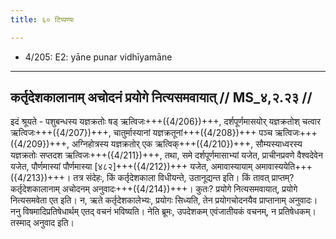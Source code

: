 ```yaml
---
title: ६० टिप्पण्यः

---
```

- 4/205: E2: yāne punar vidhīyamāne

____________________________________________


## कर्तृदेशकालानाम् अचोदनं प्रयोगे नित्यसमवायात् // MS_४,२.२३ //

इदं श्रूयते - पशुबन्धस्य यज्ञक्रतोः षड् ऋत्विजः+++({4/206})+++, दर्शपूर्णमासयोर् यज्ञक्रतोश् चत्वार ऋत्विजः+++({4/207})+++, चातुर्मास्यानां यज्ञक्रतूनां+++({4/208})+++ पञ्च ऋत्विजः+++({4/209})+++, अग्निहोत्रस्य यज्ञक्रतोर् एक ऋत्विक्+++({4/210})+++, सौम्यस्याध्वरस्य यज्ञक्रतोः सप्तदश ऋत्विजः+++({4/211})+++, तथा, समे दर्शपूर्णमासाभ्यां यजेत, प्राचीनप्रवणे वैश्वदेवेन यजेत, पौर्णमास्यां पौर्णमास्या [४८२]+++({4/212})+++ यजेत, अमावास्यायाम् अमावास्ययेति+++({4/213})+++। तत्र संदेहः, किं कर्तृदेशकाला विधीयन्ते, उतानूद्यन्त इति। किं तावत् प्राप्तम्? कर्तृदेशकालानाम् अचोदनम् अनुवादः+++({4/214})+++। कुतः? प्रयोगे नित्यसमवायात्, प्रयोगे नित्यसमवेता एत इति। न, ऋते कर्तृदेशकालेभ्यः, प्रयोगः सिध्यति, तेन प्रयोगचोदनयैव प्राप्तानाम् अनुवादः। ननु विषमादिप्रतिषेधार्थम् एतद् वचनं भविष्यति। नेति ब्रूमः, उपदेशकम् एवंजातीयकं वचनम्, न प्रतिषेधकम्। तस्माद् अनुवाद इति।
